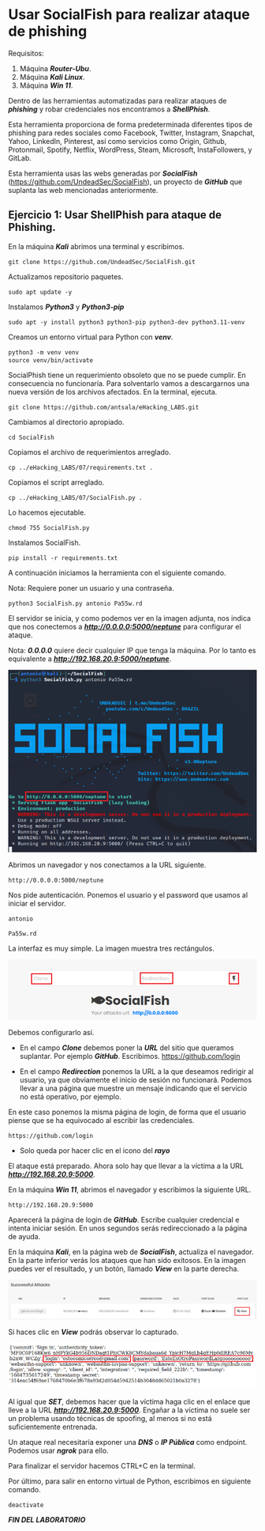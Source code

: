 #  Usar SocialFish para realizar ataque de phishing
   
  
Requisitos:
1. Máquina ***Router-Ubu***.
2. Máquina ***Kali Linux***.
3. Máquina ***Win 11***.


Dentro de las herramientas automatizadas para realizar ataques de ***phishing*** y robar credenciales nos encontramos a ***ShellPhish***.

Esta herramienta proporciona de forma predeterminada diferentes tipos de phishing para redes sociales como Facebook, Twitter, Instagram, Snapchat, Yahoo, LinkedIn, Pinterest, así como servicios como Origin, Github, Protonmail, Spotify, Netflix, WordPress, Steam, Microsoft, InstaFollowers, y GitLab.

Esta herramienta usas las webs generadas por ***SocialFish*** (https://github.com/UndeadSec/SocialFish), un proyecto de ***GitHub*** que suplanta las web mencionadas anteriormente.

## Ejercicio 1: Usar ShellPhish para ataque de Phishing.

En la máquina ***Kali*** abrimos una terminal y escribimos.
```
git clone https://github.com/UndeadSec/SocialFish.git
```

Actualizamos repositorio paquetes.
```
sudo apt update -y
```

Instalamos ***Python3*** y ***Python3-pip***
```
sudo apt -y install python3 python3-pip python3-dev python3.11-venv
```

Creamos un entorno virtual para Python con ***venv***.
```
python3 -m venv venv
source venv/bin/activate
```

SocialPhish tiene un requerimiento obsoleto que no se puede cumplir. En consecuencia no funcionaría. Para solventarlo vamos a descargarnos una nueva versión de los archivos afectados.
En la terminal, ejecuta.
```
git clone https://github.com/antsala/eHacking_LABS.git
```

Cambiamos al directorio apropiado.

```
cd SocialFish
```

Copiamos el archivo de requerimientos arreglado.
```
cp ../eHacking_LABS/07/requirements.txt .
```

Copiamos el script arreglado.
```
cp ../eHacking_LABS/07/SocialFish.py .
```

Lo hacemos ejecutable.
```
chmod 755 SocialFish.py
```

Instalamos SocialFish.

```
pip install -r requirements.txt
```

A continuación iniciamos la herramienta con el siguiente comando.

Nota: Requiere poner un usuario y una contraseña.
```
python3 SocialFish.py antonio Pa55w.rd
```

El servidor se inicia, y como podemos ver en la imagen adjunta, nos indica que nos conectemos a ***http://0.0.0.0:5000/neptune*** para configurar el ataque.

Nota: ***0.0.0.0*** quiere decir cualquier IP que tenga la máquina. Por lo tanto es equivalente a ***http://192.168.20.9:5000/neptune***.

![Servidor iniciado](../img/lab-07-B/202210021936.png)

Abrimos un navegador y nos conectamos a la URL siguiente.
```
http://0.0.0.0:5000/neptune
```

Nos pide autenticación. Ponemos el usuario y el password que usamos al iniciar el servidor.
```
antonio
```

```
Pa55w.rd
```

La interfaz es muy simple. La imagen muestra tres rectángulos.

![configuración](../img/lab-07-B/202210021941.png)

Debemos configurarlo así.

* En el campo ***Clone*** debemos poner la ***URL*** del sitio que queramos suplantar. Por ejemplo ***GitHub***. Escribimos.
https://github.com/login

* En el campo ***Redirection*** ponemos la URL a la que deseamos redirigir al usuario, ya que obviamente el inicio de sesión no funcionará. Podemos llevar a una página que muestre un mensaje indicando que el servicio no está operativo, por ejemplo.

En este caso ponemos la misma página de login, de forma que el usuario piense que se ha equivocado al escribir las credenciales.
```
https://github.com/login
```

* Solo queda por hacer clic en el icono del ***rayo***

El ataque está preparado. Ahora solo hay que llevar a la víctima a la URL ***http://192.168.20.9:5000***.

En la máquina ***Win 11***, abrimos el navegador y escribimos la siguiente URL.
```
http://192.168.20.9:5000
```

Aparecerá la página de login de ***GitHub***. Escribe cualquier credencial e intenta iniciar sesión. En unos segundos serás redireccionado a la página de ayuda.

En la máquina ***Kali***, en la página web de ***SocialFish***, actualiza el navegador. En la parte inferior verás los ataques que han sido exitosos. En la imagen puedes ver el resultado, y un botón, llamado ***View*** en la parte derecha.

![Resultado](../img/lab-07-B/202210022052.png)

Si haces clic en ***View*** podrás observar lo capturado.

![Credenciales capturadas](../img/lab-07-B/202210022055.png)

Al igual que ***SET***, debemos hacer que la víctima haga clic en el enlace que lleve a la URL ***http://192.168.20.9:5000***. Engañar a la víctima no suele ser un problema usando técnicas de spoofing, al menos si no está suficientemente entrenada.

Un ataque real necesitaría exponer una ***DNS*** o ***IP Pública*** como endpoint. Podemos usar ***ngrok*** para ello.

Para finalizar el servidor hacemos CTRL+C en la terminal.

Por último, para salir en entorno virtual de Python, escribimos en siguiente comando.
```
deactivate
```

***FIN DEL LABORATORIO***